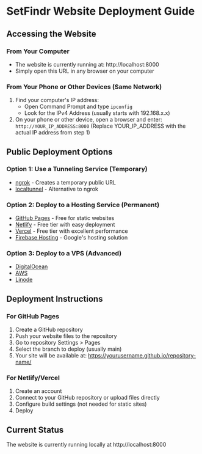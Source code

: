 # SetFindr Website Deployment Guide

## Accessing the Website

### From Your Computer
- The website is currently running at: http://localhost:8000
- Simply open this URL in any browser on your computer

### From Your Phone or Other Devices (Same Network)
1. Find your computer's IP address:
   - Open Command Prompt and type `ipconfig`
   - Look for the IPv4 Address (usually starts with 192.168.x.x)
2. On your phone or other device, open a browser and enter:
   `http://YOUR_IP_ADDRESS:8000`
   (Replace YOUR_IP_ADDRESS with the actual IP address from step 1)

## Public Deployment Options

### Option 1: Use a Tunneling Service (Temporary)
- [ngrok](https://ngrok.com/) - Creates a temporary public URL
- [localtunnel](https://localtunnel.github.io/www/) - Alternative to ngrok

### Option 2: Deploy to a Hosting Service (Permanent)
- [GitHub Pages](https://pages.github.com/) - Free for static websites
- [Netlify](https://www.netlify.com/) - Free tier with easy deployment
- [Vercel](https://vercel.com/) - Free tier with excellent performance
- [Firebase Hosting](https://firebase.google.com/products/hosting) - Google's hosting solution

### Option 3: Deploy to a VPS (Advanced)
- [DigitalOcean](https://www.digitalocean.com/)
- [AWS](https://aws.amazon.com/)
- [Linode](https://www.linode.com/)

## Deployment Instructions

### For GitHub Pages
1. Create a GitHub repository
2. Push your website files to the repository
3. Go to repository Settings > Pages
4. Select the branch to deploy (usually main)
5. Your site will be available at: https://yourusername.github.io/repository-name/

### For Netlify/Vercel
1. Create an account
2. Connect to your GitHub repository or upload files directly
3. Configure build settings (not needed for static sites)
4. Deploy

## Current Status
The website is currently running locally at http://localhost:8000